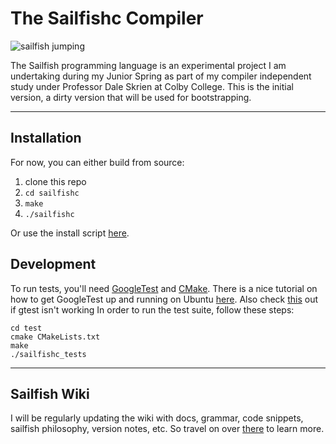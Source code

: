 # The Sailfishc Compiler

![sailfish jumping](https://media.giphy.com/media/l0fDZGf4DpQ5i/giphy.gif)

The Sailfish programming language is an experimental project I am undertaking during my Junior Spring as part of my compiler independent study under Professor Dale Skrien at Colby College. This is the initial version, a dirty version that will be used for bootstrapping.

***

## Installation

For now, you can either build from source:
1. clone this repo
2. `cd sailfishc`
3. `make`
4. `./sailfishc`

Or use the install script [here](https://github.com/sailfish-lang/sailfish-lang-install-script.git).

## Development

To run tests, you'll need [GoogleTest](https://github.com/google/googletest) and [CMake](https://cmake.org). There is a nice tutorial on how to get GoogleTest up and running on Ubuntu [here](https://www.eriksmistad.no/getting-started-with-google-test-on-ubuntu/). Also check [this](https://github.com/AppImage/AppImageKit/issues/571#issuecomment-349471627) out if gtest isn't working In order to run the test suite, follow these steps:
```
cd test
cmake CMakeLists.txt
make
./sailfishc_tests
```

***

## Sailfish Wiki
I will be regularly updating the wiki with docs, grammar, code snippets, sailfish philosophy, version notes, etc. So travel on over [there](https://github.com/robertDurst/sailfish/wiki) to learn more.
